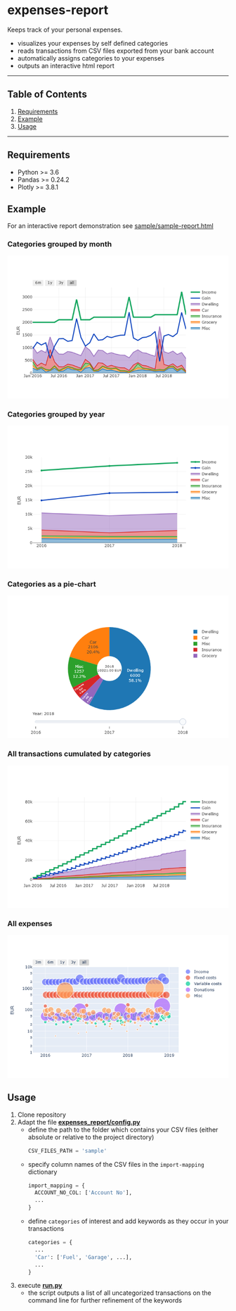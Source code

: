 # expenses-report
Keeps track of your personal expenses.
* visualizes your expenses by self defined categories
* reads transactions from CSV files exported from your bank account
* automatically assigns categories to your expenses
* outputs an interactive html report

---

## Table of Contents
1. [Requirements](#requirements)
1. [Example](#example)
1. [Usage](#usage)

---

## Requirements
* Python >= 3.6
* Pandas >= 0.24.2
* Plotly >= 3.8.1

## Example
For an interactive report demonstration see [sample/sample-report.html](https://kircher-sw.github.io/expenses-report/sample/sample-report.html)

### Categories grouped by month
![Categories by month](sample/category-month.png "expenses-report Categories by month")

### Categories grouped by year
![Categories by year](sample/category-year.png "expenses-report Categories by year")

### Categories as a pie-chart
![Pie chart](sample/pie-year.png "expenses-report Categories as a pie chart")

### All transactions cumulated by categories
![Categories cumulated](sample/category-cumulated.png "expenses-report cumulated by categories")

### All expenses
![All expenses](sample/all-expenses.png "expenses-report")

## Usage
1. Clone repository
1. Adapt the file [**expenses_report/config.py**](expenses_report/config.py)
    * define the path to the folder which contains your CSV files (either absolute or relative to the project directory)
      ``` python
      CSV_FILES_PATH = 'sample'
      ```
    * specify column names of the CSV files in the `import-mapping` dictionary
      ``` python
      import_mapping = {
        ACCOUNT_NO_COL: ['Account No'],
        ...
      }
      ```
    * define `categories` of interest and add keywords as they occur in your transactions
      ``` python
      categories = {
        ...
        'Car': ['Fuel', 'Garage', ...],
        ...
      }
      ```
1. execute [**run.py**](run.py)
    * the script outputs a list of all uncategorized transactions on the command line for further refinement of the keywords
 
